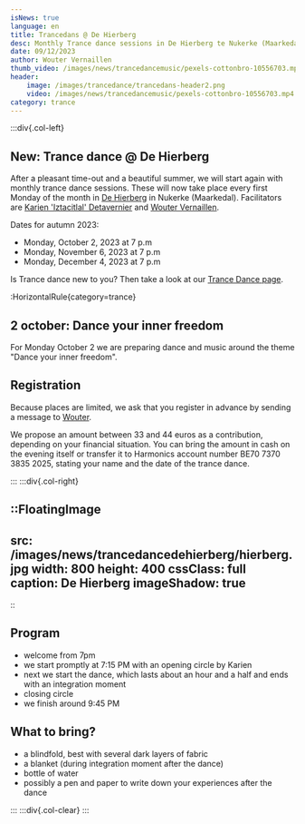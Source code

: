 ```yaml
---
isNews: true
language: en
title: Trancedans @ De Hierberg
desc: Monthly Trance dance sessions in De Hierberg te Nukerke (Maarkedal)
date: 09/12/2023
author: Wouter Vernaillen
thumb_video: /images/news/trancedancemusic/pexels-cottonbro-10556703.mp4
header:
    image: /images/trancedance/trancedans-header2.png
    video: /images/news/trancedancemusic/pexels-cottonbro-10556703.mp4
category: trance
---
```


:::div{.col-left}

## New: Trance dance @ De Hierberg

After a pleasant time-out and a beautiful summer, we will start again with monthly trance dance sessions.
These will now take place every first Monday of the month in [De Hierberg](https://www.hierberg.be/) in Nukerke (Maarkedal).
Facilitators are [Karien 'Iztacitlal' Detavernier](https://www.shamanour.be/autobiografie) and [Wouter Vernaillen](/en/about).

Dates for autumn 2023:
* Monday, October 2, 2023 at 7 p.m
* Monday, November 6, 2023 at 7 p.m
* Monday, December 4, 2023 at 7 p.m

Is Trance dance new to you? Then take a look at our [Trance Dance page](/en/trancedance).

:HorizontalRule{category=trance}

## 2 october: Dance your inner freedom

For Monday October 2 we are preparing dance and music around the theme "Dance your inner freedom".

## Registration

Because places are limited, we ask that you register in advance by sending a message to [Wouter](/contact).

We propose an amount between 33 and 44 euros as a contribution, depending on your financial situation.
You can bring the amount in cash on the evening itself or transfer it to Harmonics account number BE70 7370 3835 2025, stating your name and the date of the trance dance.

:::
:::div{.col-right}

::FloatingImage
---
src: /images/news/trancedancedehierberg/hierberg.jpg
width: 800
height: 400
cssClass: full
caption: De Hierberg
imageShadow: true
---
::

## Program

* welcome from 7pm
* we start promptly at 7:15 PM with an opening circle by Karien
* next we start the dance, which lasts about an hour and a half and ends with an integration moment
* closing circle
* we finish around 9:45 PM

## What to bring?
* a blindfold, best with several dark layers of fabric
* a blanket (during integration moment after the dance)
* bottle of water
* possibly a pen and paper to write down your experiences after the dance

:::
:::div{.col-clear}
:::